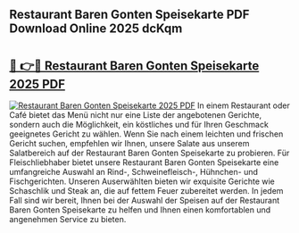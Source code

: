 ## Restaurant Baren Gonten Speisekarte PDF Download Online 2025 dcKqm

# <h2><a href="http://gcav3h.nevu.top/?p=Restaurant+Baren+Gonten+Speisekarte">🔗 👉🔴 Restaurant Baren Gonten Speisekarte 2025 PDF</a></h2>

[![Restaurant Baren Gonten Speisekarte 2025 PDF](https://i.imgur.com/dBaPXMq.png)](http://gcav3h.nevu.top/?p=Restaurant+Baren+Gonten+Speisekarte)
In einem Restaurant oder Café bietet das Menü nicht nur eine Liste der angebotenen Gerichte, sondern auch die Möglichkeit, ein köstliches und für Ihren Geschmack geeignetes Gericht zu wählen. Wenn Sie nach einem leichten und frischen Gericht suchen, empfehlen wir Ihnen, unsere Salate aus unserem Salatbereich auf der Restaurant Baren Gonten Speisekarte zu probieren. Für Fleischliebhaber bietet unsere Restaurant Baren Gonten Speisekarte eine umfangreiche Auswahl an Rind-, Schweinefleisch-, Hühnchen- und Fischgerichten. Unseren Auserwählten bieten wir exquisite Gerichte wie Schaschlik und Steak an, die auf fettem Feuer zubereitet werden. In jedem Fall sind wir bereit, Ihnen bei der Auswahl der Speisen auf der Restaurant Baren Gonten Speisekarte zu helfen und Ihnen einen komfortablen und angenehmen Service zu bieten.
